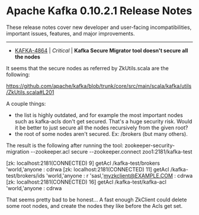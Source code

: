 
<!---
# Licensed to the Apache Software Foundation (ASF) under one
# or more contributor license agreements.  See the NOTICE file
# distributed with this work for additional information
# regarding copyright ownership.  The ASF licenses this file
# to you under the Apache License, Version 2.0 (the
# "License"); you may not use this file except in compliance
# with the License.  You may obtain a copy of the License at
#
#     http://www.apache.org/licenses/LICENSE-2.0
#
# Unless required by applicable law or agreed to in writing, software
# distributed under the License is distributed on an "AS IS" BASIS,
# WITHOUT WARRANTIES OR CONDITIONS OF ANY KIND, either express or implied.
# See the License for the specific language governing permissions and
# limitations under the License.
-->
# Apache Kafka  0.10.2.1 Release Notes

These release notes cover new developer and user-facing incompatibilities, important issues, features, and major improvements.


---

* [KAFKA-4864](https://issues.apache.org/jira/browse/KAFKA-4864) | *Critical* | **Kafka Secure Migrator tool doesn't secure all the nodes**

It seems that the secure nodes as referred by ZkUtils.scala are the following:

https://github.com/apache/kafka/blob/trunk/core/src/main/scala/kafka/utils/ZkUtils.scala#L201

A couple things:
- the list is highly outdated, and for example the most important nodes such as kafka-acls don't get secured. That's a huge security risk. Would it be better to just secure all the nodes recursively from the given root?
- the root of some nodes aren't secured. Ex: /brokers (but many others).

The result is the following after running the tool:
zookeeper-security-migration --zookeeper.acl secure --zookeeper.connect zoo1:2181/kafka-test

[zk: localhost:2181(CONNECTED) 9] getAcl /kafka-test/brokers
'world,'anyone
: cdrwa
[zk: localhost:2181(CONNECTED) 11] getAcl /kafka-test/brokers/ids
'world,'anyone
: r
'sasl,'myzkclient@EXAMPLE.COM
: cdrwa
[zk: localhost:2181(CONNECTED) 16] getAcl /kafka-test/kafka-acl
'world,'anyone
: cdrwa

That seems pretty bad to be honest... A fast enough ZkClient could delete some root nodes, and create the nodes they like before the Acls get set.



